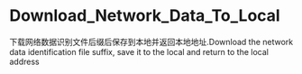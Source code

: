 # Download_Network_Data_To_Local
下载网络数据识别文件后缀后保存到本地并返回本地地址.Download the network data identification file suffix, save it to the local and return to the local address
